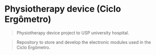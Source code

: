 # Physiotherapy device (Ciclo Ergômetro)

>Physiotherapy device project to USP university hospital. 

>Repository to store and develop the electronic modules used in the Ciclo Ergômetro.
